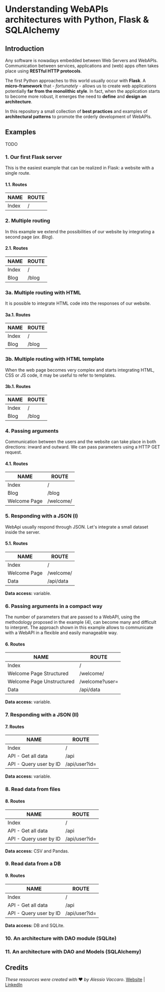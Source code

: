 # Understanding WebAPIs architectures with Python, Flask & SQLAlchemy

## Introduction
Any software is nowadays embedded between Web Servers and WebAPIs. Communication between services, applications and (web) apps often takes place using **RESTful HTTP protocols**.

The first Python approaches to this world usually occur with **Flask**. A **micro-framework** that - _fortunately_ - allows us to create web applications potentially **far from the monolithic style**.
In fact, when the application starts to become more robust, it emerges the need to **define** and **design an architecture**.

In this repository a small collection of **best practices** and examples of **architectural patterns** to promote the orderly development of WebAPIs.

## Examples
TODO

### 1. Our first Flask server
This is the easiest example that can be realized in Flask: a website with a single route.

#### 1.1. Routes
| NAME | ROUTE |
|---|---|
| Index | / |

### 2. Multiple routing
In this example we extend the possibilities of our website by integrating a second page (_ex. Blog_).

#### 2.1. Routes
| NAME | ROUTE |
|---|---|
| Index | / |
| Blog | /blog |

### 3a. Multiple routing with HTML
It is possible to integrate HTML code into the responses of our website.

#### 3a.1. Routes
| NAME | ROUTE |
|---|---|
| Index | / |
| Blog | /blog |

### 3b. Multiple routing with HTML template
When the web page becomes very complex and starts integrating HTML, CSS or JS code, it may be useful to refer to templates.

#### 3b.1. Routes
| NAME | ROUTE |
|---|---|
| Index | / |
| Blog | /blog |

### 4. Passing arguments
Communication between the users and the website can take place in both directions: inward and outward.
We can pass parameters using a HTTP GET request.

#### 4.1. Routes
| NAME | ROUTE |
|---|---|
| Index | / |
| Blog | /blog |
| Welcome Page | /welcome/<your-name-here> |

### 5. Responding with a JSON (I)
WebApi usually respond through JSON. Let's integrate a small dataset inside the server.

#### 5.1. Routes
| NAME | ROUTE |
|---|---|
| Index | / |
| Welcome Page | /welcome/<your-name-here> |
| Data | /api/data |

**Data access:** variable.

### 6. Passing arguments in a compact way
The number of parameters that are passed to a WebAPI, using the methodology proposed in the example (4), can become many and difficult to interpret. 
The approach shown in this example allows to communicate with a WebAPI in a flexible and easily manageable way.

#### 6. Routes
| NAME | ROUTE | 
|---|---|
| Index | / | 
| Welcome Page Structured | /welcome/<your-name-here> |
| Welcome Page Unstructured | /welcome?user=<your-name-here> | 
| Data | /api/data | 

**Data access:** variable.

### 7. Responding with a JSON (II)

#### 7. Routes
| NAME | ROUTE | 
|---|---|
| Index | / | 
| API - Get all data | /api |
| API - Query user by ID | /api/user?id=<id-here> |

**Data access:** variable.

### 8. Read data from files

#### 8. Routes
| NAME | ROUTE | 
|---|---|
| Index | / | 
| API - Get all data | /api |
| API - Query user by ID | /api/user?id=<id-here> |

**Data access:** CSV and Pandas.

### 9. Read data from a DB

#### 9. Routes
| NAME | ROUTE | 
|---|---|
| Index | / | 
| API - Get all data | /api |
| API - Query user by ID | /api/user?id=<id-here> |

**Data access:** DB and SQLite.

### 10. An architecture with DAO module (SQLite)

### 11. An architecture with DAO and Models (SQLAlchemy)

## Credits

*These resources were created with* ❤ *by Alessio Vaccaro*.
[Website](https://www.alessiovaccaro.com) | [LinkedIn](https://www.linkedin.com/in/alessio-vaccaro/) 